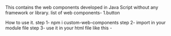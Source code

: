 This contains the web components developed in Java Script without any framework or library.
list of web components-
1.button

How to use it.
step 1- npm i custom-web-components
step 2- import in your module file
step 3- use it in your html file like this - <cwc-button></cwc-button>
